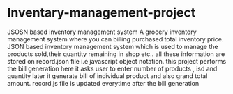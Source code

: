 # Inventary-management-project
JSOSN based inventory management system
A grocery inventory management system where you can billing purchased total inventory price. JSON based inventory management system which is used to manage the products sold,their quantity remaining in shop etc.. all these information are stored on record.json file i.e javascript object notation. this project performs the bill generation here it asks user to enter number of products , isd and quantity later it generate bill of individual product and also grand total amount. record.js file is updated everytime after the bill generation
